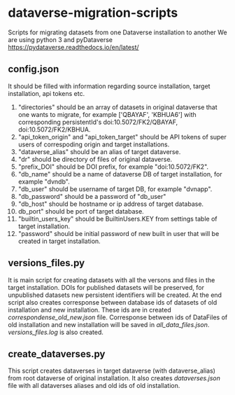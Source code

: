 # dataverse-migration-scripts
Scripts for migrating datasets from one Dataverse installation to another
We are using python 3 and pyDataverse https://pydataverse.readthedocs.io/en/latest/
## config.json 
  It should be filled with information regarding source installation, target installation, api tokens etc. 
  1. "directories" should be an array of datasets in original dataverse that one wants to migrate, for example ['QBAYAF', 'KBHUA6'] with corresponding persistentId's doi:10.5072/FK2/QBAYAF, doi:10.5072/FK2/KBHUA.
  2. "api_token_origin" and "api_token_target" should be API tokens of super users of correspoding origin and target installations.
  3. "dataverse_alias" should be an alias of target dataverse.
  4. "dr" should be directory of files of original dataverse.
  5. "prefix_DOI" should be DOI prefix, for example "doi:10.5072/FK2".
  6. "db_name" should be a name of dataverse DB of target installation, for example "dvndb".
  7. "db_user" should be username of target DB, for example "dvnapp".
  8. "db_password" should be a password of "db_user"
  9. "db_host" should be hostname or ip address of target database. 
  10. db_port" should be port of target database.
  11. "builtin_users_key" should be BuiltinUsers.KEY from settings table of target installation.
  12. "password" should be initial password of new built in user that will be created in target installation.
## versions_files.py
It is main script for creating datasets with all the versons and files in the target installation. DOIs for published datasets will be preserved, for unpublished datasets new persistent identifiers will be created.
At the end script also creates corresponse between database ids of datasets of old installation and new installation. These ids are in created _correspondense_old_new.json_ file. Corresponse between ids of DataFiles of old installation and new installation will be saved in _all_data_files.json_. _versions_files.log_ is also created. 
## create_dataverses.py
This script creates dataverses in target dataverse (with dataverse_alias) from root dataverse of original installation. It also creates _dataverses.json_ file with all dataverses aliases and old ids of old installation. 
